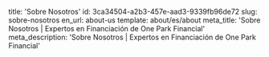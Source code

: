 title: 'Sobre Nosotros'
id: 3ca34504-a2b3-457e-aad3-9339fb96de72
slug: sobre-nosotros
en_url: about-us
template: about/es/about
meta_title: 'Sobre Nosotros | Expertos en Financiación de One Park Financial'
meta_description: 'Sobre Nosotros | Expertos en Financiación de One Park Financial'